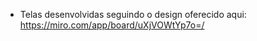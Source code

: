 - Telas desenvolvidas seguindo o design oferecido aqui: https://miro.com/app/board/uXjVOWtYp7o=/





